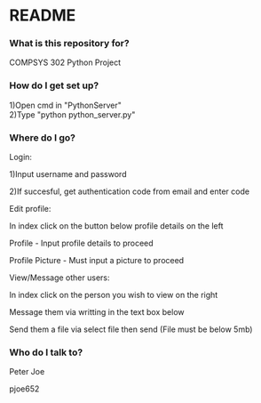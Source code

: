# README #

### What is this repository for? ###

COMPSYS 302 Python Project

### How do I get set up? ###

1)Open cmd in "PythonServer"  
2)Type "python python_server.py"

### Where do I go? ###

Login:

1)Input username and password

2)If succesful, get authentication code from email and enter code

Edit profile:

In index click on the button below profile details on the left

Profile - Input profile details to proceed

Profile Picture - Must input a picture to proceed

View/Message other users:

In index click on the person you wish to view on the right

Message them via writting in the text box below

Send them a file via select file then send (File must be below 5mb)


### Who do I talk to? ###

Peter Joe

pjoe652